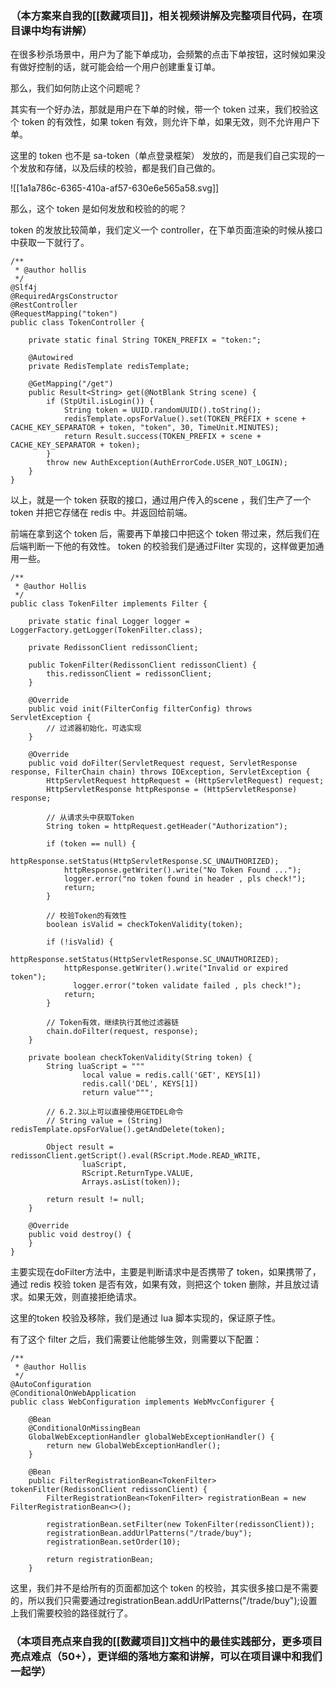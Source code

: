 ### （本方案来自我的[[数藏项目]]，相关视频讲解及完整项目代码，在项目课中均有讲解）


在很多秒杀场景中，用户为了能下单成功，会频繁的点击下单按钮，这时候如果没有做好控制的话，就可能会给一个用户创建重复订单。



那么，我们如何防止这个问题呢？



其实有一个好办法，那就是用户在下单的时候，带一个 token 过来，我们校验这个 token 的有效性，如果 token 有效，则允许下单，如果无效，则不允许用户下单。



这里的 token 也不是 sa-token（单点登录框架） 发放的，而是我们自己实现的一个发放和存储，以及后续的校验，都是我们自己做的。



![[1a1a786c-6365-410a-af57-630e6e565a58.svg]]

那么，这个 token 是如何发放和校验的的呢？



token 的发放比较简单，我们定义一个 controller，在下单页面渲染的时候从接口中获取一下就行了。



```plain
/**
 * @author hollis
 */
@Slf4j
@RequiredArgsConstructor
@RestController
@RequestMapping("token")
public class TokenController {

    private static final String TOKEN_PREFIX = "token:";

    @Autowired
    private RedisTemplate redisTemplate;

    @GetMapping("/get")
    public Result<String> get(@NotBlank String scene) {
        if (StpUtil.isLogin()) {
            String token = UUID.randomUUID().toString();
            redisTemplate.opsForValue().set(TOKEN_PREFIX + scene + CACHE_KEY_SEPARATOR + token, "token", 30, TimeUnit.MINUTES);
            return Result.success(TOKEN_PREFIX + scene + CACHE_KEY_SEPARATOR + token);
        }
        throw new AuthException(AuthErrorCode.USER_NOT_LOGIN);
    }
}
```

以上，就是一个 token 获取的接口，通过用户传入的scene ，我们生产了一个 token 并把它存储在 redis 中。并返回给前端。



前端在拿到这个 token 后，需要再下单接口中把这个 token 带过来，然后我们在后端判断一下他的有效性。 token 的校验我们是通过Filter 实现的，这样做更加通用一些。



```plain
/**
 * @author Hollis
 */
public class TokenFilter implements Filter {

    private static final Logger logger = LoggerFactory.getLogger(TokenFilter.class);

    private RedissonClient redissonClient;

    public TokenFilter(RedissonClient redissonClient) {
        this.redissonClient = redissonClient;
    }

    @Override
    public void init(FilterConfig filterConfig) throws ServletException {
        // 过滤器初始化，可选实现
    }

    @Override
    public void doFilter(ServletRequest request, ServletResponse response, FilterChain chain) throws IOException, ServletException {
        HttpServletRequest httpRequest = (HttpServletRequest) request;
        HttpServletResponse httpResponse = (HttpServletResponse) response;

        // 从请求头中获取Token
        String token = httpRequest.getHeader("Authorization");

        if (token == null) {
            httpResponse.setStatus(HttpServletResponse.SC_UNAUTHORIZED);
            httpResponse.getWriter().write("No Token Found ...");
            logger.error("no token found in header , pls check!");
            return;
        }

        // 校验Token的有效性
        boolean isValid = checkTokenValidity(token);

        if (!isValid) {
            httpResponse.setStatus(HttpServletResponse.SC_UNAUTHORIZED);
            httpResponse.getWriter().write("Invalid or expired token");
              logger.error("token validate failed , pls check!");
            return;
        }

        // Token有效，继续执行其他过滤器链
        chain.doFilter(request, response);
    }

    private boolean checkTokenValidity(String token) {
        String luaScript = """
                local value = redis.call('GET', KEYS[1])
                redis.call('DEL', KEYS[1])
                return value""";

        // 6.2.3以上可以直接使用GETDEL命令
        // String value = (String) redisTemplate.opsForValue().getAndDelete(token);

        Object result = redissonClient.getScript().eval(RScript.Mode.READ_WRITE,
                luaScript,
                RScript.ReturnType.VALUE,
                Arrays.asList(token));

        return result != null;
    }

    @Override
    public void destroy() {
    }
}
```

主要实现在doFilter方法中，主要是判断请求中是否携带了 token，如果携带了，通过 redis 校验 token 是否有效，如果有效，则把这个 token 删除，并且放过请求。如果无效，则直接拒绝请求。



这里的token 校验及移除，我们是通过 lua 脚本实现的，保证原子性。



有了这个 filter 之后，我们需要让他能够生效，则需要以下配置：

```plain
/**
 * @author Hollis
 */
@AutoConfiguration
@ConditionalOnWebApplication
public class WebConfiguration implements WebMvcConfigurer {

    @Bean
    @ConditionalOnMissingBean
    GlobalWebExceptionHandler globalWebExceptionHandler() {
        return new GlobalWebExceptionHandler();
    }
    
    @Bean
    public FilterRegistrationBean<TokenFilter> tokenFilter(RedissonClient redissonClient) {
        FilterRegistrationBean<TokenFilter> registrationBean = new FilterRegistrationBean<>();

        registrationBean.setFilter(new TokenFilter(redissonClient));
        registrationBean.addUrlPatterns("/trade/buy");
        registrationBean.setOrder(10);

        return registrationBean;
    }
```

这里，我们并不是给所有的页面都加这个 token 的校验，其实很多接口是不需要的，所以我们只需要通过registrationBean.addUrlPatterns("/trade/buy");设置上我们需要校验的路径就行了。



### （本项目亮点来自我的[[数藏项目]]文档中的最佳实践部分，更多项目亮点难点（50+），更详细的落地方案和讲解，可以在项目课中和我们一起学）
